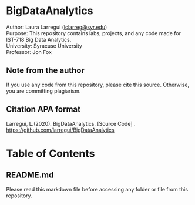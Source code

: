 # BigDataAnalytics
Author: Laura Larregui (lclarreg@syr.edu)  
Purpose: This repository contains labs, projects, and any code made for IST-718 Big Data Analytics.  
University: Syracuse University  
Professor: Jon Fox

## Note from the author

If you use any code from this repository, please cite this source. Otherwise, you are committing plagiarism. 

## Citation APA format

Larregui, L.(2020). BigDataAnalytics. [Source Code] . https://github.com/larregui/BigDataAnalytics

# Table of Contents
## README.md
Please read this markdown file before accessing any folder or file from this repository.

